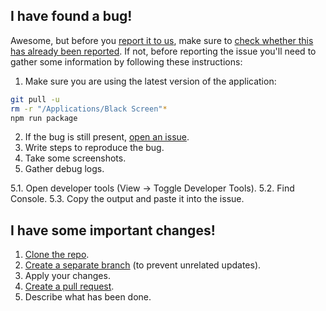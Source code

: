 I have found a bug!
-----------------

Awesome, but before you [report it to us](https://github.com/black-screen/black-screen/issues/new), make sure to [check whether this has already been reported](https://github.com/black-screen/black-screen/issues?q=is%3Aissue). 
If not, before reporting the issue you'll need to gather some information by following these instructions:

1. Make sure you are using the latest version of the application:

  ```bash
  git pull -u
  rm -r "/Applications/Black Screen"*
  npm run package
  ```
2. If the bug is still present, [open an issue](https://github.com/black-screen/black-screen/issues/new).
3. Write steps to reproduce the bug.
4. Take some screenshots.
5. Gather debug logs.

 5.1. Open developer tools (View -> Toggle Developer Tools).
 5.2. Find Console.
 5.3. Copy the output and paste it into the issue.
 
I have some important changes!
------------------------------

1. [Clone the repo](https://help.github.com/articles/importing-a-git-repository-using-the-command-line/).
2. [Create a separate branch](https://github.com/Kunena/Kunena-Forum/wiki/Create-a-new-branch-with-git-and-manage-branches) (to prevent unrelated updates).
3. Apply your changes.
4. [Create a pull request](https://help.github.com/articles/creating-a-pull-request/).
5. Describe what has been done.
